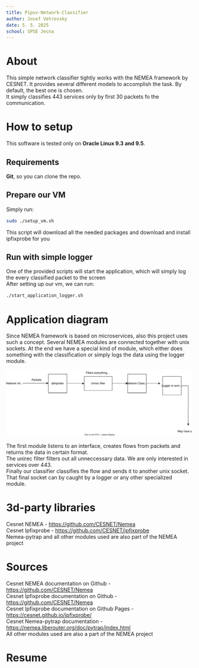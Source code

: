 ```yaml
---
title: Pipuv-Network-Classifier
author: Josef Vetrovsky
date: 5. 5. 2025
school: SPSE Jecna
---
```


# About

This simple network classifier tightly works with the NEMEA framework by CESNET. It provides several different models to accomplish the task. By default, the best one is chosen.           
It simply classifies 443 services only by first 30 packets fo the communication.

# How to setup

This software is tested only on **Oracle Linux 9.3 and 9.5**.     

## Requirements

**Git**, so you can clone the repo.

## Prepare our VM

Simply run:

```Bash
sudo ./setup_vm.sh
```

This script will download all the needed packages and download and install ipfixprobe for you

## Run with simple logger

One of the provided scripts will start the application, which will simply log the every classified packet to the screen      
After setting up our vm, we can run:

```Bash
./start_application_logger.sh
```

# Application diagram

Since NEMEA framework is based on microservices, also this project uses such a concept. Several NEMEA modules are connected together with unix sockets. At the end we have a special kind of module, which either does something with the classification or simply logs the data using the logger module.

![Diagram](omega_picture.svg)

The first module listens to an interface, creates flows from packets and returns the data in certain format.            
The unirec filter filters out all unneccessary data. We are only interested in services over 443.           
Finally our classifier classifies the flow and sends it to another unix socket.             
That final socket can by caught by a logger or any other specialized module.

# 3d-party libraries

Cesnet NEMEA - https://github.com/CESNET/Nemea              
Cesnet Ipfixprobe - https://github.com/CESNET/ipfixprobe                
Nemea-pytrap and all other modules used are also part of the NEMEA project

# Sources

Cesnet NEMEA documentation on Github - https://github.com/CESNET/Nemea          
Cesnet Ipfixprobe documentation on Github - https://github.com/CESNET/Nemea                
Cesnet Ipfixprobe documentation on Github Pages - https://cesnet.github.io/ipfixprobe/          
Cesnet Nemea-pytrap documentation - https://nemea.liberouter.org/doc/pytrap/index.html          
All other modules used are also a part of the NEMEA project       

# Resume
